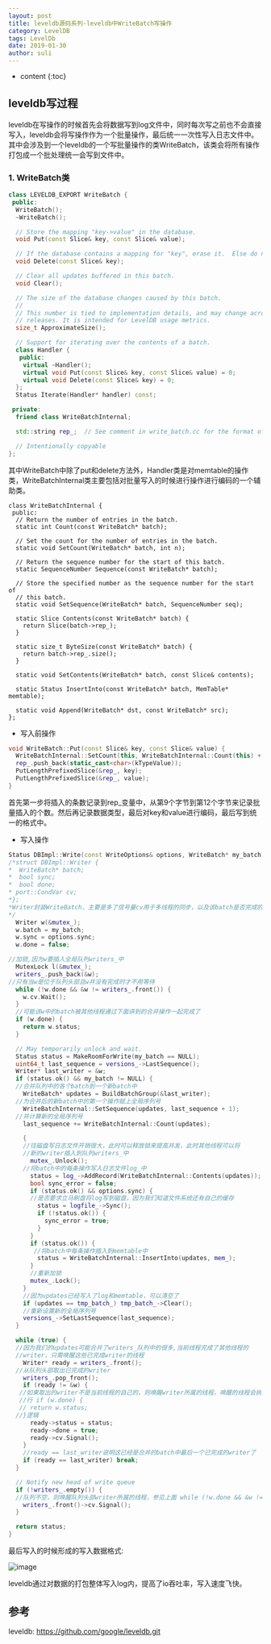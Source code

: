 ```yaml
---
layout: post
title: leveldb源码系列-leveldb中WriteBatch写操作
category: LevelDB
tags: LevelDb
date: 2019-01-30
author: suli
---
```


* content
{:toc}

## leveldb写过程

leveldb在写操作的时候首先会将数据写到log文件中，同时每次写之前也不会直接写入，leveldb会将写操作作为一个批量操作，最后统一一次性写入日志文件中。其中会涉及到一个leveldb的一个写批量操作的类WriteBatch，该类会将所有操作打包成一个批处理统一会写到文件中。











### 1. WriteBatch类


```c++
class LEVELDB_EXPORT WriteBatch {
 public:
  WriteBatch();
  ~WriteBatch();

  // Store the mapping "key->value" in the database.
  void Put(const Slice& key, const Slice& value);

  // If the database contains a mapping for "key", erase it.  Else do nothing.
  void Delete(const Slice& key);

  // Clear all updates buffered in this batch.
  void Clear();

  // The size of the database changes caused by this batch.
  //
  // This number is tied to implementation details, and may change across
  // releases. It is intended for LevelDB usage metrics.
  size_t ApproximateSize();

  // Support for iterating over the contents of a batch.
  class Handler {
   public:
    virtual ~Handler();
    virtual void Put(const Slice& key, const Slice& value) = 0;
    virtual void Delete(const Slice& key) = 0;
  };
  Status Iterate(Handler* handler) const;

 private:
  friend class WriteBatchInternal;

  std::string rep_;  // See comment in write_batch.cc for the format of rep_

  // Intentionally copyable
};
```
其中WriteBatch中除了put和delete方法外，Handler类是对memtable的操作类，WriteBatchInternal类主要包括对批量写入的时候进行操作进行编码的一个辅助类。

```
class WriteBatchInternal {
 public:
  // Return the number of entries in the batch.
  static int Count(const WriteBatch* batch);

  // Set the count for the number of entries in the batch.
  static void SetCount(WriteBatch* batch, int n);

  // Return the sequence number for the start of this batch.
  static SequenceNumber Sequence(const WriteBatch* batch);

  // Store the specified number as the sequence number for the start of
  // this batch.
  static void SetSequence(WriteBatch* batch, SequenceNumber seq);

  static Slice Contents(const WriteBatch* batch) {
    return Slice(batch->rep_);
  }

  static size_t ByteSize(const WriteBatch* batch) {
    return batch->rep_.size();
  }

  static void SetContents(WriteBatch* batch, const Slice& contents);

  static Status InsertInto(const WriteBatch* batch, MemTable* memtable);

  static void Append(WriteBatch* dst, const WriteBatch* src);
};
```
- 写入前操作

```c++
void WriteBatch::Put(const Slice& key, const Slice& value) {
  WriteBatchInternal::SetCount(this, WriteBatchInternal::Count(this) + 1);
  rep_.push_back(static_cast<char>(kTypeValue));
  PutLengthPrefixedSlice(&rep_, key);
  PutLengthPrefixedSlice(&rep_, value);
}
```
首先第一步将插入的条数记录到rep_变量中，从第9个字节到第12个字节来记录批量插入的个数。然后再记录数据类型，最后对key和value进行编码，最后写到统一的格式中。

- 写入操作


```c++
Status DBImpl::Write(const WriteOptions& options, WriteBatch* my_batch) {
/*struct DBImpl::Writer {
*  WriteBatch* batch;
*  bool sync;
*  bool done;
* port::CondVar cv;
*};
*Writer封装WriteBatch，主要是多了信号量cv用于多线程的同步，以及该batch是否完成的标志done
*/
  Writer w(&mutex_);
  w.batch = my_batch;
  w.sync = options.sync;
  w.done = false;

//加锁,因为w要插入全局队列writers_中
  MutexLock l(&mutex_);
  writers_.push_back(&w);
//只有当w是位于队列头部且w并没有完成时才不用等待
  while (!w.done && &w != writers_.front()) {
    w.cv.Wait();
  }
  //可能该w中的batch被其他线程通过下面讲到的合并操作一起完成了
  if (w.done) {
    return w.status;
  }

  // May temporarily unlock and wait.
  Status status = MakeRoomForWrite(my_batch == NULL);
  uint64_t last_sequence = versions_->LastSequence();
  Writer* last_writer = &w;
  if (status.ok() && my_batch != NULL) {  
  //合并队列中的各个batch到一个新batch中
    WriteBatch* updates = BuildBatchGroup(&last_writer);
  //为合并后的新batch中的第一个操作赋上全局序列号
    WriteBatchInternal::SetSequence(updates, last_sequence + 1);
  //并计算新的全局序列号
    last_sequence += WriteBatchInternal::Count(updates);

    {
    //往磁盘写日志文件开销很大，此时可以释放锁来提高并发，此时其他线程可以将
    //新的writer插入到队列writers_中
      mutex_.Unlock();
    //将batch中的每条操作写入日志文件log_中
      status = log_->AddRecord(WriteBatchInternal::Contents(updates));
      bool sync_error = false;
      if (status.ok() && options.sync) {
      //是否要求立马刷盘将log写到磁盘，因为我们知道文件系统还有自己的缓存
        status = logfile_->Sync();
        if (!status.ok()) {
          sync_error = true;
        }
      }
      if (status.ok()) {
       //将batch中每条操作插入到memtable中
        status = WriteBatchInternal::InsertInto(updates, mem_);
      }
      //重新加锁
      mutex_.Lock();
    }
    //因为updates已经写入了log和memtable，可以清空了
    if (updates == tmp_batch_) tmp_batch_->Clear();
    //重新设置新的全局序列号
    versions_->SetLastSequence(last_sequence);
  }

  while (true) {
  //因为我们的updates可能合并了writers_队列中的很多,当前线程完成了其他线程的
  //writer，只需唤醒这些已完成writer的线程
    Writer* ready = writers_.front();
  //从队列头部取出已完成的writer
    writers_.pop_front();
    if (ready != &w) {
   //如果取出的writer不是当前线程的自己的，则唤醒writer所属的线程，唤醒的线程会执
   //行 if (w.done) {
   // return w.status;
  //}逻辑
      ready->status = status;
      ready->done = true;
      ready->cv.Signal();
    }
    //ready == last_writer说明这已经是合并的batch中最后一个已完成的writer了
    if (ready == last_writer) break;
  }

  // Notify new head of write queue
  if (!writers_.empty()) {
  //队列不空，则唤醒队列头部writer所属的线程，参见上面 while (!w.done && &w != writers_.front())
    writers_.front()->cv.Signal();
  }

  return status;
}
```
最后写入的时候形成的写入数据格式:

![image](https://blog-1256080294.cos.ap-shanghai.myqcloud.com/leveldb.png?q-sign-algorithm=sha1&q-ak=AKIDfMGjrNqoCEyJlGnuUG4UByY2JroS6MSR&q-sign-time=1548941403;1548943203&q-key-time=1548941403;1548943203&q-header-list=&q-url-param-list=&q-signature=729e1603448525cccae16f6587e7dd3573be3404&x-cos-security-token=db0737bc4be82032e04772e9c00fccd128645c9710001)

leveldb通过对数据的打包整体写入log内，提高了io吞吐率，写入速度飞快。

## 参考

leveldb: https://github.com/google/leveldb.git
